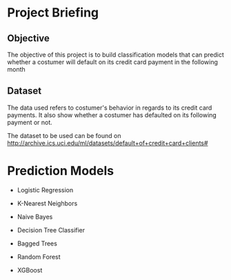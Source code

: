 # Project Briefing

## Objective

The objective of this project is to build classification models that can predict whether a costumer will default on its credit card payment in the following month

## Dataset

The data used refers to costumer's behavior in regards to its credit card payments. It also show whether a costumer has defaulted on its following payment or not. 

The dataset to be used can be found on http://archive.ics.uci.edu/ml/datasets/default+of+credit+card+clients#

# Prediction Models

- Logistic Regression

- K-Nearest Neighbors

- Naive Bayes

- Decision Tree Classifier

-  Bagged Trees

- Random Forest

- XGBoost
